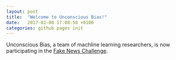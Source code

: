 ```yaml
---
layout: post
title:  "Welcome to Unconscious Bias!"
date:   2017-02-08 17:08:50 +0100
categories: github pages init
---
```


Unconscious Bias, a team of machline learning researchers, is now participating in the [Fake News Challenge][fnc].


[fnc]: http://www.fakenewschallenge.org/
